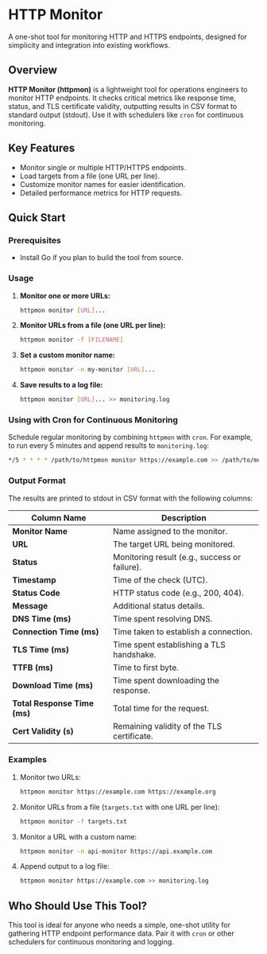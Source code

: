 # HTTP Monitor

A one-shot tool for monitoring HTTP and HTTPS endpoints, designed for simplicity and integration into existing workflows.

## Overview

**HTTP Monitor (httpmon)** is a lightweight tool for operations engineers to monitor HTTP endpoints. It checks critical metrics like response time, status, and TLS certificate validity, outputting results in CSV format to standard output (stdout). Use it with schedulers like `cron` for continuous monitoring.

## Key Features

- Monitor single or multiple HTTP/HTTPS endpoints.
- Load targets from a file (one URL per line).
- Customize monitor names for easier identification.
- Detailed performance metrics for HTTP requests.

## Quick Start

### Prerequisites

- Install Go if you plan to build the tool from source.

### Usage

1. **Monitor one or more URLs:**
   ```bash
   httpmon monitor [URL]...
   ```

2. **Monitor URLs from a file (one URL per line):**
   ```bash
   httpmon monitor -f [FILENAME]
   ```

3. **Set a custom monitor name:**
   ```bash
   httpmon monitor -n my-monitor [URL]...
   ```

4. **Save results to a log file:**
   ```bash
   httpmon monitor [URL]... >> monitoring.log
   ```

### Using with Cron for Continuous Monitoring

Schedule regular monitoring by combining `httpmon` with `cron`. For example, to run every 5 minutes and append results to `monitoring.log`:

```bash
*/5 * * * * /path/to/httpmon monitor https://example.com >> /path/to/monitoring.log
```

### Output Format

The results are printed to stdout in CSV format with the following columns:

| Column Name               | Description                                   |
|---------------------------|-----------------------------------------------|
| **Monitor Name**          | Name assigned to the monitor.                |
| **URL**                   | The target URL being monitored.              |
| **Status**                | Monitoring result (e.g., success or failure).|
| **Timestamp**             | Time of the check (UTC).                     |
| **Status Code**           | HTTP status code (e.g., 200, 404).           |
| **Message**               | Additional status details.                   |
| **DNS Time (ms)**         | Time spent resolving DNS.                    |
| **Connection Time (ms)**  | Time taken to establish a connection.        |
| **TLS Time (ms)**         | Time spent establishing a TLS handshake.     |
| **TTFB (ms)**             | Time to first byte.                          |
| **Download Time (ms)**    | Time spent downloading the response.         |
| **Total Response Time (ms)** | Total time for the request.                |
| **Cert Validity (s)**     | Remaining validity of the TLS certificate.   |

### Examples

1. Monitor two URLs:
   ```bash
   httpmon monitor https://example.com https://example.org
   ```

2. Monitor URLs from a file (`targets.txt` with one URL per line):
   ```bash
   httpmon monitor -f targets.txt
   ```

3. Monitor a URL with a custom name:
   ```bash
   httpmon monitor -n api-monitor https://api.example.com
   ```

4. Append output to a log file:
   ```bash
   httpmon monitor https://example.com >> monitoring.log
   ```

## Who Should Use This Tool?

This tool is ideal for anyone who needs a simple, one-shot utility for gathering HTTP endpoint performance data. Pair it with `cron` or other schedulers for continuous monitoring and logging.
